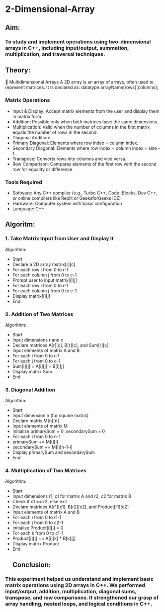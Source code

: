 # 2-Dimensional-Array
## Aim:
### To study and implement operations using two-dimensional arrays in C++, including input/output, summation, multiplication, and traversal techniques.
## Theory:
🔹 Multidimensional Arrays
A 2D array is an array of arrays, often used to represent matrices. It is declared as:
datatype arrayName[rows][columns];


### Matrix Operations
- Input & Display: Accept matrix elements from the user and display them in matrix form.
- Addition: Possible only when both matrices have the same dimensions.
- Multiplication: Valid when the number of columns in the first matrix equals the number of rows in the second.
- Diagonal Addition:
- Primary Diagonal: Elements where row index = column index.
- Secondary Diagonal: Elements where row index + column index = size - 1.
- Transpose: Converts rows into columns and vice versa.
- Row Comparison: Compares elements of the first row with the second row for equality or difference.

### Tools Required
- Software: Any C++ compiler (e.g., Turbo C++, Code::Blocks, Dev C++, or online compilers like Replit or GeeksforGeeks IDE)
- Hardware: Computer system with basic configuration
- Language: C++
## Algoritm:
### 1. Take Matrix Input from User and Display It
Algorithm:
- Start
- Declare a 2D array matrix[r][c]
- For each row i from 0 to r-1
- For each column j from 0 to c-1
- Prompt user to input matrix[i][j]
- For each row i from 0 to r-1
- For each column j from 0 to c-1
- Display matrix[i][j]
- End
###  2. Addition of Two Matrices
Algorithm:
- Start
- Input dimensions r and c
- Declare matrices A[r][c], B[r][c], and Sum[r][c]
- Input elements of matrix A and B
- For each i from 0 to r-1
- For each j from 0 to c-1
- Sum[i][j] = A[i][j] + B[i][j]
- Display matrix Sum
- End


### 3. Diagonal Addition
Algorithm:
- Start
- Input dimension n (for square matrix)
- Declare matrix M[n][n]
- Input elements of matrix M
- Initialize primarySum = 0, secondarySum = 0
- For each i from 0 to n-1
- primarySum += M[i][i]
- secondarySum += M[i][n-1-i]
- Display primarySum and secondarySum
- End

### 4. Multiplication of Two Matrices
Algorithm:
- Start
- Input dimensions r1, c1 for matrix A and r2, c2 for matrix B
- Check if c1 == r2, else exit
- Declare matrices A[r1][c1], B[r2][c2], and Product[r1][c2]
- Input elements of matrix A and B
- For each i from 0 to r1-1
- For each j from 0 to c2-1
- Initialize Product[i][j] = 0
- For each k from 0 to c1-1
- Product[i][j] += A[i][k] * B[k][j]
- Display matrix Product
- End
  ## Conclusion:
 ### This experiment helped us understand and implement basic matrix operations using 2D arrays in C++. We performed input/output, addition, multiplication, diagonal sums, transpose, and row comparisons. It strengthened our grasp of array handling, nested loops, and logical conditions in C++.






